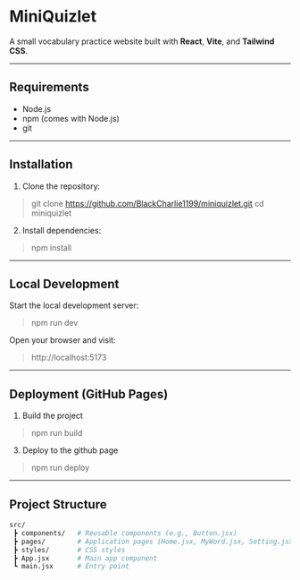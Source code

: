 # MiniQuizlet

A small vocabulary practice website built with **React**, **Vite**, and **Tailwind CSS**.

---

##  Requirements
- Node.js 
- npm (comes with Node.js)
- git

---

##  Installation

1. Clone the repository:
> git clone https://github.com/BlackCharlie1199/miniquizlet.git
> cd miniquizlet

2. Install dependencies:
> npm install

---

## Local Development

Start the local development server:
> npm run dev

Open your browser and visit:
> http://localhost:5173

---

## Deployment (GitHub Pages)
1. Build the project
> npm run build

3. Deploy to the github page
> npm run deploy

---

## Project Structure
```bash
src/
 ┣ components/   # Reusable components (e.g., Button.jsx)
 ┣ pages/        # Application pages (Home.jsx, MyWord.jsx, Setting.jsx)
 ┣ styles/       # CSS styles
 ┣ App.jsx       # Main app component
 ┗ main.jsx      # Entry point

